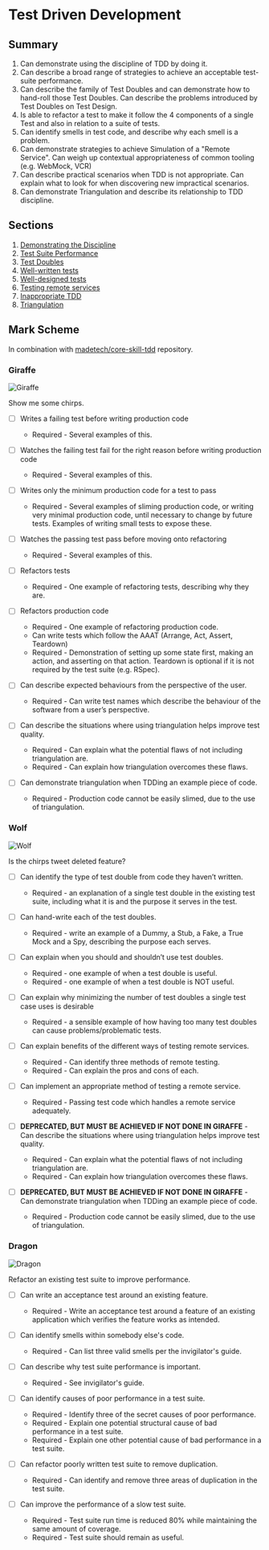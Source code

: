 # Test Driven Development

## Summary

1. Can demonstrate using the discipline of TDD by doing it.
2. Can describe a broad range of strategies to achieve an acceptable test-suite performance.
3. Can describe the family of Test Doubles and can demonstrate how to hand-roll those Test Doubles. Can describe the problems introduced by Test Doubles on Test Design.
4. Is able to refactor a test to make it follow the 4 components of a single Test and also in relation to a suite of tests.
5. Can identify smells in test code, and describe why each smell is a problem.
6. Can demonstrate strategies to achieve Simulation of a "Remote Service". Can weigh up contextual appropriateness of common tooling (e.g. WebMock, VCR)
7. Can describe practical scenarios when TDD is not appropriate. Can explain what to look for when discovering new impractical scenarios.
8. Can demonstrate Triangulation and describe its relationship to TDD discipline.

## Sections

1. [Demonstrating the Discipline](./discipline.md)
2. [Test Suite Performance](./performance.md)
3. [Test Doubles](./test-doubles.md)
4. [Well-written tests](./well-written-tests.md)
5. [Well-designed tests](./well-designed-tests.md)
6. [Testing remote services](./remote-services.md)
7. [Inappropriate TDD](./inappropriate.md)
8. [Triangulation](./triangulation.md)

## Mark Scheme

In combination with [madetech/core-skill-tdd](https://github.com/madetech/core-skill-tdd) repository.

### Giraffe

![Giraffe](./giraffe.jpg)

Show me some chirps.

- [ ] Writes a failing test before writing production code
  - Required - Several examples of this.

- [ ] Watches the failing test fail for the right reason before writing production code
  - Required - Several examples of this.

- [ ] Writes only the minimum production code for a test to pass
  - Required - Several examples of sliming production code, or writing very minimal production code, until necessary to change by future tests. Examples of writing small tests to expose these.

- [ ] Watches the passing test pass before moving onto refactoring
  - Required - Several examples of this.

- [ ] Refactors tests
  - Required - One example of refactoring tests, describing why they are.

- [ ] Refactors production code
  - Required - One example of refactoring production code.
  - Can write tests which follow the AAAT (Arrange, Act, Assert, Teardown)
  - Required - Demonstration of setting up some state first, making an action, and asserting on that action. Teardown is optional if it is not required by the test suite (e.g. RSpec).

- [ ] Can describe expected behaviours from the perspective of the user.
  - Required - Can write test names which describe the behaviour of the software from a user’s perspective.

- [ ] Can describe the situations where using triangulation helps improve test quality.
  - Required - Can explain what the potential flaws of not including triangulation are.
  - Required - Can explain how triangulation overcomes these flaws.

- [ ] Can demonstrate triangulation when TDDing an example piece of code.
  - Required - Production code cannot be easily slimed, due to the use of triangulation.

### Wolf

![Wolf](./wolf.jpg)

Is the chirps tweet deleted feature?

- [ ] Can identify the type of test double from code they haven’t written.
  - Required - an explanation of a single test double in the existing test suite, including what it is and the purpose it serves in the test.

- [ ] Can hand-write each of the test doubles.
  - Required - write an example of a Dummy, a Stub, a Fake, a True Mock and a Spy, describing the purpose each serves.

- [ ] Can explain when you should and shouldn’t use test doubles.
  - Required - one example of when a test double is useful.
  - Required - one example of when a test double is NOT useful.

- [ ] Can explain why minimizing the number of test doubles a single test case uses is desirable
  - Required - a sensible example of how having too many test doubles can cause problems/problematic tests.

- [ ] Can explain benefits of the different ways of testing remote services.
  - Required - Can identify three methods of remote testing.
  - Required - Can explain the pros and cons of each.

- [ ] Can implement an appropriate method of testing a remote service.
  - Required - Passing test code which handles a remote service adequately.

- [ ] **DEPRECATED, BUT MUST BE ACHIEVED IF NOT DONE IN GIRAFFE** - Can describe the situations where using triangulation helps improve test quality.
  - Required - Can explain what the potential flaws of not including triangulation are.
  - Required - Can explain how triangulation overcomes these flaws.

- [ ] **DEPRECATED, BUT MUST BE ACHIEVED IF NOT DONE IN GIRAFFE** - Can demonstrate triangulation when TDDing an example piece of code.
  - Required - Production code cannot be easily slimed, due to the use of triangulation.

### Dragon

![Dragon](./dragon.jpg)

Refactor an existing test suite to improve performance.

- [ ] Can write an acceptance test around an existing feature.
  - Required - Write an acceptance test around a feature of an existing application which verifies the feature works as intended.

- [ ] Can identify smells within somebody else's code.
  - Required - Can list three valid smells per the invigilator's guide.

- [ ] Can describe why test suite performance is important.
  - Required - See invigilator's guide.

- [ ] Can identify causes of poor performance in a test suite.
  - Required - Identify three of the secret causes of poor performance.
  - Required - Explain one potential structural cause of bad performance in a test suite.
  - Required - Explain one other potential cause of bad performance in a test suite.

- [ ] Can refactor poorly written test suite to remove duplication.
  - Required - Can identify and remove three areas of duplication in the test suite.

- [ ] Can improve the performance of a slow test suite.
  - Required - Test suite run time is reduced 80% while maintaining the same amount of coverage.
  - Required - Test suite should remain as useful.
